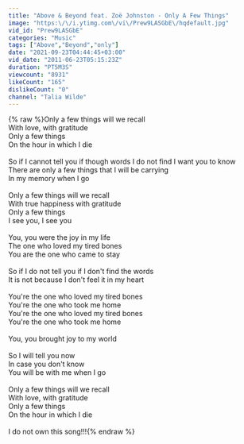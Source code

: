 ```yaml
---
title: "Above & Beyond feat. Zoë Johnston - Only A Few Things"
image: "https:\/\/i.ytimg.com\/vi\/Prew9LASGbE\/hqdefault.jpg"
vid_id: "Prew9LASGbE"
categories: "Music"
tags: ["Above","Beyond","only"]
date: "2021-09-23T04:44:45+03:00"
vid_date: "2011-06-23T05:15:23Z"
duration: "PT5M3S"
viewcount: "8931"
likeCount: "165"
dislikeCount: "0"
channel: "Talia Wilde"
---
```

{% raw %}Only a few things will we recall<br />With love, with gratitude<br />Only a few things<br />On the hour in which I die<br /><br />So if I cannot tell you if though words I do not find I want you to know<br />There are only a few things that I will be carrying<br />In my memory when I go<br /><br />Only a few things will we recall<br />With true happiness with gratitude<br />Only a few things<br />I see you, I see you<br /><br />You, you were the joy in my life<br />The one who loved my tired bones<br />You are the one who came to stay<br /><br />So if I do not tell you if I don't find the words<br />It is not because I don't feel it in my heart<br /><br />You're the one who loved my tired bones<br />You're the one who took me home<br />You're the one who loved my tired bones<br />You're the one who took me home<br /><br />You, you brought joy to my world<br /><br />So I will tell you now<br />In case you don't know<br />You will be with me when I go<br /><br />Only a few things will we recall<br />With love, with gratitude<br />Only a few things<br />On the hour in which I die<br /><br />I do not own this song!!!{% endraw %}
